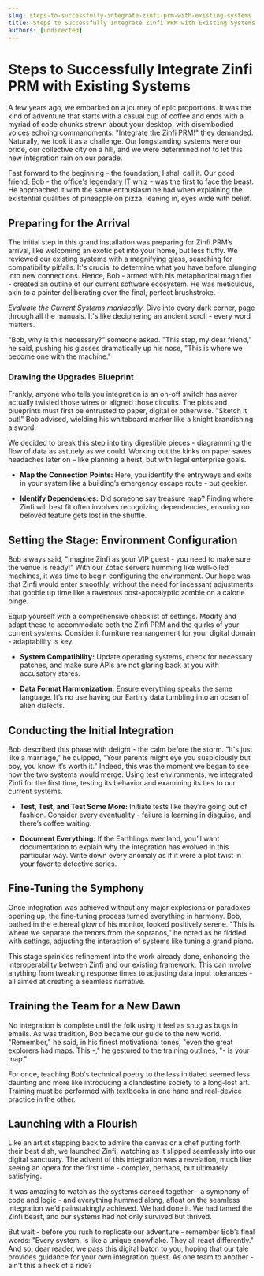 ```yaml
---
slug: steps-to-successfully-integrate-zinfi-prm-with-existing-systems
title: Steps to Successfully Integrate Zinfi PRM with Existing Systems
authors: [undirected]
---
```



# Steps to Successfully Integrate Zinfi PRM with Existing Systems

A few years ago, we embarked on a journey of epic proportions. It was the kind of adventure that starts with a casual cup of coffee and ends with a myriad of code chunks strewn about your desktop, with disembodied voices echoing commandments: "Integrate the Zinfi PRM!" they demanded. Naturally, we took it as a challenge. Our longstanding systems were our pride, our collective city on a hill, and we were determined not to let this new integration rain on our parade.

Fast forward to the beginning - the foundation, I shall call it. Our good friend, Bob - the office's legendary IT whiz - was the first to face the beast. He approached it with the same enthusiasm he had when explaining the existential qualities of pineapple on pizza, leaning in, eyes wide with belief. 

## Preparing for the Arrival

The initial step in this grand installation was preparing for Zinfi PRM’s arrival, like welcoming an exotic pet into your home, but less fluffy. We reviewed our existing systems with a magnifying glass, searching for compatibility pitfalls. It's crucial to determine what you have before plunging into new connections. Hence, Bob - armed with his metaphorical magnifier - created an outline of our current software ecosystem. He was meticulous, akin to a painter deliberating over the final, perfect brushstroke.

*Evaluate the Current Systems maniacally.* Dive into every dark corner, page through all the manuals. It's like deciphering an ancient scroll - every word matters.

"Bob, why is this necessary?" someone asked. "This step, my dear friend," he said, pushing his glasses dramatically up his nose, "This is where we become one with the machine."

### Drawing the Upgrades Blueprint

Frankly, anyone who tells you integration is an on-off switch has never actually twisted those wires or aligned those circuits. The plots and blueprints must first be entrusted to paper, digital or otherwise. "Sketch it out!" Bob advised, wielding his whiteboard marker like a knight brandishing a sword. 

We decided to break this step into tiny digestible pieces - diagramming the flow of data as astutely as we could. Working out the kinks on paper saves headaches later on – like planning a heist, but with legal enterprise goals. 

- **Map the Connection Points:** Here, you identify the entryways and exits in your system like a building’s emergency escape route - but geekier.
  
- **Identify Dependencies:** Did someone say treasure map? Finding where Zinfi will best fit often involves recognizing dependencies, ensuring no beloved feature gets lost in the shuffle.

## Setting the Stage: Environment Configuration

Bob always said, "Imagine Zinfi as your VIP guest - you need to make sure the venue is ready!" With our Zotac servers humming like well-oiled machines, it was time to begin configuring the environment. Our hope was that Zinfi would enter smoothly, without the need for incessant adjustments that gobble up time like a ravenous post-apocalyptic zombie on a calorie binge.

Equip yourself with a comprehensive checklist of settings. Modify and adapt these to accommodate both the Zinfi PRM and the quirks of your current systems. Consider it furniture rearrangement for your digital domain - adaptability is key.

- **System Compatibility:** Update operating systems, check for necessary patches, and make sure APIs are not glaring back at you with accusatory stares.

- **Data Format Harmonization:** Ensure everything speaks the same language. It’s no use having our Earthly data tumbling into an ocean of alien dialects.

## Conducting the Initial Integration 

Bob described this phase with delight - the calm before the storm. "It's just like a marriage," he quipped, "Your parents might eye you suspiciously but boy, you know it’s worth it." Indeed, this was the moment we began to see how the two systems would merge. Using test environments, we integrated Zinfi for the first time, testing its behavior and examining its ties to our current systems.

- **Test, Test, and Test Some More:** Initiate tests like they’re going out of fashion. Consider every eventuality - failure is learning in disguise, and there’s coffee waiting.

- **Document Everything:** If the Earthlings ever land, you’ll want documentation to explain why the integration has evolved in this particular way. Write down every anomaly as if it were a plot twist in your favorite detective series.

## Fine-Tuning the Symphony

Once integration was achieved without any major explosions or paradoxes opening up, the fine-tuning process turned everything in harmony. Bob, bathed in the ethereal glow of his monitor, looked positively serene. "This is where we separate the tenors from the sopranos," he noted as he fiddled with settings, adjusting the interaction of systems like tuning a grand piano.

This stage sprinkles refinement into the work already done, enhancing the interoperability between Zinfi and our existing framework. This can involve anything from tweaking response times to adjusting data input tolerances - all aimed at creating a seamless narrative.

## Training the Team for a New Dawn

No integration is complete until the folk using it feel as snug as bugs in emails. As was tradition, Bob became our guide to the new world. "Remember," he said, in his finest motivational tones, "even the great explorers had maps. This -," he gestured to the training outlines, "- is your map."

For once, teaching Bob's technical poetry to the less initiated seemed less daunting and more like introducing a clandestine society to a long-lost art. Training must be performed with textbooks in one hand and real-device practice in the other. 

## Launching with a Flourish

Like an artist stepping back to admire the canvas or a chef putting forth their best dish, we launched Zinfi, watching as it slipped seamlessly into our digital sanctuary. The advent of this integration was a revelation, much like seeing an opera for the first time - complex, perhaps, but ultimately satisfying.

It was amazing to watch as the systems danced together - a symphony of code and logic - and everything hummed along, afloat on the seamless integration we’d painstakingly achieved. We had done it. We had tamed the Zinfi beast, and our systems had not only survived but thrived.

But wait - before you rush to replicate our adventure - remember Bob’s final words: "Every system, is like a unique snowflake. They all react differently." And so, dear reader, we pass this digital baton to you, hoping that our tale provides guidance for your own integration quest. As one team to another - ain't this a heck of a ride?